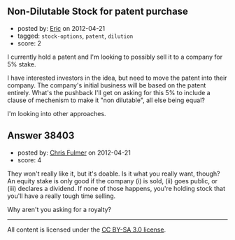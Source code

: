 ## Non-Dilutable Stock for patent purchase

- posted by: [Eric](https://stackexchange.com/users/-1/17608-eric) on 2012-04-21
- tagged: `stock-options`, `patent`, `dilution`
- score: 2


I currently hold a patent and I'm looking to possibly sell it to a company for 5% stake.  

I have interested investors in the idea, but need to move the patent into their company. The company's initial business will be based on the patent entirely. What's the pushback I'll get on asking for this 5% to include a clause of mechenism to make it "non dilutable", all else being equal?

I'm looking into other approaches. 



## Answer 38403

- posted by: [Chris Fulmer](https://stackexchange.com/users/-1/17026-chris-fulmer) on 2012-04-21
- score: 4

They won't really like it, but it's doable.  Is it what you really want, though?  An equity stake is only good if the company (i) is sold, (ii) goes public, or (iii) declares a dividend.  If none of those happens, you're holding stock that you'll have a really tough time selling.

Why aren't you asking for a royalty?



---

All content is licensed under the [CC BY-SA 3.0 license](https://creativecommons.org/licenses/by-sa/3.0/).
